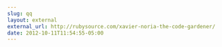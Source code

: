 ```yaml
---
slug: qq
layout: external
external_url: http://rubysource.com/xavier-noria-the-code-gardener/
date: 2012-10-11T11:54:55-05:00
---
```

